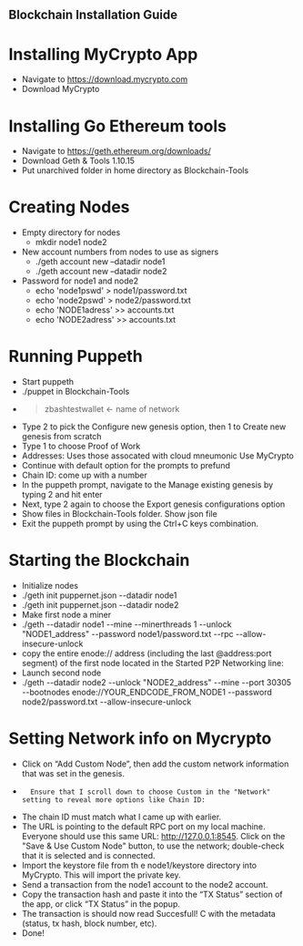 ## Blockchain Installation Guide
# Installing MyCrypto App
-	Navigate to https://download.mycrypto.com
-	Download MyCrypto
# Installing Go Ethereum tools
- Navigate to https://geth.ethereum.org/downloads/
- Download Geth & Tools 1.10.15
- Put unarchived folder in home directory as Blockchain-Tools
# Creating Nodes
- Empty directory for nodes
  - mkdir node1 node2
- New account numbers from nodes to use as signers
  - ./geth account new –datadir node1
  -	./geth account new –datadir node2
- Password for node1 and node2
  -	echo 'node1pswd' > node1/password.txt
  -	echo 'node2pswd' > node2/password.txt
  -	echo 'NODE1adress' >> accounts.txt
  -	echo 'NODE2adress' >> accounts.txt
# Running Puppeth
- 	Start puppeth
  -	./puppet in Blockchain-Tools
  -	>zbashtestwallet <- name of network
  -	Type 2 to pick the Configure new genesis option, then 1 to Create new genesis from scratch
  -	Type 1 to choose Proof of Work
  -	Addresses: Uses those assocated with cloud mneumonic Use MyCrypto
  -	Continue with default option for the prompts to prefund
  -	Chain ID: come up with a number
  -	In the puppeth prompt, navigate to the Manage existing genesis by typing 2 and hit enter
  -	Next, type 2 again to choose the Export genesis configurations option
  -	Show files in Blockchain-Tools folder. Show json file
  -	Exit the puppeth prompt by using the Ctrl+C keys combination.
# Starting the Blockchain
  -	Initialize nodes
  -	./geth init puppernet.json --datadir node1
  -	./geth init puppernet.json --datadir node2
-	Make first node a miner
  -	./geth --datadir node1 --mine --minerthreads 1 --unlock "NODE1_address" --password node1/password.txt  --rpc --allow-insecure-unlock
  -	copy the entire enode:// address (including the last @address:port segment) of the first node located in the Started P2P Networking line:
-	Launch second node
  -	./geth --datadir node2 --unlock "NODE2_address" --mine --port 30305 --bootnodes enode://YOUR_ENDCODE_FROM_NODE1 --password node2/password.txt  --allow-insecure-unlock
# Setting Network info on Mycrypto
- 	Click on “Add Custom Node”, then add the custom network information that was set in the genesis.
- 		Ensure that I scroll down to choose Custom in the "Network" setting to reveal more options like Chain ID:
- 	The chain ID must match what I came up with earlier.
- 	The URL is pointing to the default RPC port on my local machine. Everyone should use this same URL: http://127.0.0.1:8545. Click on the "Save & Use Custom Node" button, to use the network; double-check that it is selected and is connected. 
- 	Import the keystore file from th e node1/keystore directory into MyCrypto. This will import the private key.
- 	Send a transaction from the node1 account to the node2 account.
- 	Copy the transaction hash and paste it into the “TX Status” section of the app, or click “TX Status” in the popup.
- 	The transaction is should now read Succesfull! C with the metadata (status, tx hash, block number, etc).
- 	Done!

